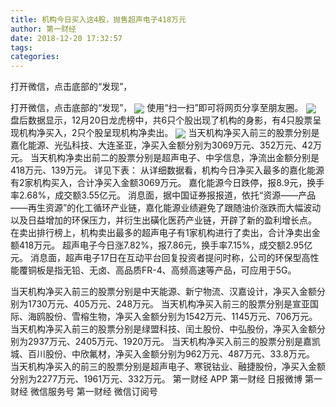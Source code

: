 ```yaml
---
title: 机构今日买入这4股，抛售超声电子418万元
author: 第一财经
date: 2018-12-20 17:32:57
tags: 
categories: 
---
```

打开微信，点击底部的“发现”，
<!-- more -->
打开微信，点击底部的“发现”，
<img align="center" border="0" src="https://imgcdn.yicai.com/uppics/images/2018/12/c0411b60a0f1e26a31fac9b45d483d90.jpg" />
使用“扫一扫”即可将网页分享至朋友圈。
<img align="center" border="0" src="https://imgcdn.yicai.com/uppics/images/2018/12/de3c29e3542ca200402abdde496b6a2e.jpg" />
盘后数据显示，12月20日龙虎榜中，共6只个股出现了机构的身影，有4只股票呈现机构净买入，2只个股呈现机构净卖出。
<img align="center" border="0" src="https://imgcdn.yicai.com/uppics/images/2018/12/fb7b0ff07a62839e8db04de755a8d1f5.jpg" />
当天机构净买入前三的股票分别是嘉化能源、光弘科技、大连圣亚，净买入金额分别为3069万元、352万元、42万元。
当天机构净卖出前二的股票分别是超声电子、中孚信息，净流出金额分别是418万元、139万元。
详见下表：
从详细数据看，机构今日净买入最多的嘉化能源有2家机构买入，合计净买入金额3069万元。
嘉化能源今日跌停，报8.9元，换手率2.68%，成交额3.55亿元。
消息面，据中国证券报报道，依托“资源——产品——再生资源”的化工循环产业链，嘉化能源业绩避免了跟随油价涨跌而大幅波动以及日益增加的环保压力，并衍生出磺化医药产业链，开辟了新的盈利增长点。
在卖出排行榜上，机构卖出最多的超声电子有1家机构进行了卖出，合计净卖出金额418万元。
超声电子今日涨7.82%，报7.86元，换手率7.15%，成交额2.95亿元。
消息面，超声电子17日在互动平台回复投资者提问时称，公司的环保型高性能覆铜板是指无铅、无卤、高品质FR-4、高频高速等产品，可应用于5G。 
 
 
当天机构净买入前三的股票分别是中天能源、新宁物流、汉嘉设计，净买入金额分别为1730万元、405万元、248万元。
当天机构净买入前三的股票分别是宣亚国际、海鸥股份、雪榕生物，净买入金额分别为1542万元、1145万元、706万元。
当天机构净买入前三的股票分别是绿盟科技、闰土股份、中弘股份，净买入金额分别为2937万元、2405万元、1920万元。
当天机构净买入前三的股票分别是嘉凯城、百川股份、中欣氟材，净买入金额分别为962万元、487万元、33.8万元。
当天机构净买入的前三的股票分别是超声电子、寒锐钴业、融捷股份，净买入金额分别为2277万元、1961万元、332万元。
第一财经
APP
第一财经
日报微博
第一财经
微信服务号
第一财经
微信订阅号
